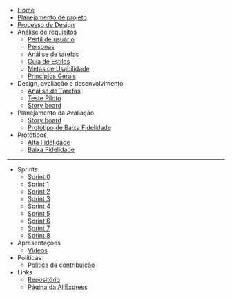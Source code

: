 <!-- docs/_sidebar.md -->

* [Home](/README)
* [Planejamento de projeto](/pages/planning/planning)
* [Processo de Design](/pages/planning/designProcess/designProcess)
* Análise de requisitos
  * [Perfil de usuário](/pages/requirementsAnalysis/userProfile/userProfile)
  * [Personas](/pages/requirementsAnalysis/personas/personas)
  * [Análise de tarefas](/pages/requirementsAnalysis/taskAnalysis/taskAnalysis)
  * [Guia de Estilos](/pages/requirementsAnalysis/stylesGuide/stylesGuide)
  * [Metas de Usabilidade](/pages/requirementsAnalysis/usabilityGoals/usabilityGoals)
  * [Princípios Gerais](/pages/requirementsAnalysis/GeneralPrinciples/GeneralPrinciples)
* Design, avaliação e desenvolvimento
  * [Análise de Tarefas](/pages/design_avaliation_development/taskAnalysisAvaliation/taskAnalysisAvaliation)
  * [Teste Piloto](/pages/design_avaliation_development/pilotTestAvaliation/pilotTestAvaliation)
  * [Story board](/pages/design_avaliation_development/storyboard/storyboard)
* Planejamento da Avaliação
  * [Story board](/pages/design_avaliation_development/storyboardAvaliation/storyboardAvaliation)
  * [Protótipo de Baixa Fidelidade](/pages/design_avaliation_development/LowFidelityPrototypeAvaliation/LowFidelityPrototypeAvaliation)
* Protótipos
  * [Alta Fidelidade](/404)
  * [Baixa Fidelidade](/pages/prototypes/paperPrototype/paperPrototype)
  
---

* Sprints
  - [Sprint 0](/pages/sprints/sprint0)
  - [Sprint 1](/pages/sprints/sprint1)
  - [Sprint 2](/pages/sprints/sprint2)
  - [Sprint 3](/pages/sprints/sprint3)
  - [Sprint 4](/pages/sprints/sprint4)
  - [Sprint 5](/pages/sprints/sprint5)
  - [Sprint 6](/pages/sprints/sprint6)
  - [Sprint 7](/pages/sprints/sprint7)
  - [Sprint 8](/pages/sprints/sprint8)
* Apresentações 
  - [Vídeos](/pages/presentations/presentations)
* Políticas
  - [Politica de contribuíção](/pages/policy/policy)
* Links
  * [Repositório](https://github.com/Interacao-Humano-Computador/2020.1-AliExpress)
  * [Página da AliExpress](https://pt.aliexpress.com/)
